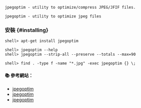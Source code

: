 `jpegoptim - utility to optimize/compress JPEG/JFIF files.`

`jpegoptim - utility to optimize jpeg files`

### 安裝 {#installing}

```console
shell> apt-get install jpegoptim
```
```console
shell> jpegoptim --help
shell> jpegoptim --strip-all --preserve --totals --max=90

shell> find . -type f -name "*.jpg" -exec jpegoptim {} \;
```

#### :books: 參考網站：
- [jpegoptim](http://www.kokkonen.net/tjko/projects.html)
- [jpegoptim](https://github.com/tjko/jpegoptim)
- [jpegoptim](http://manpages.ubuntu.com/manpages/trusty/man1/jpegoptim.1.html)
